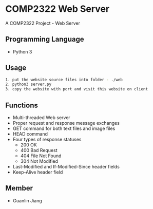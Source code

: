 # COMP2322 Web Server

A COMP2322 Project - Web Server

## Programming Language

- Python 3

## Usage

```bash
1. put the website source files into folder - ./web
2. python3 server.py
3. copy the website with port and visit this website on client
```

## Functions

- Multi-threaded Web server
- Proper request and response message exchanges
- GET command for both text files and image files
- HEAD command
- Four types of response statuses
	- 200 OK
	- 400 Bad Request
	- 404 File Not Found
	- 304 Not Modified
- Last-Modified and If-Modified-Since header fields
- Keep-Alive header field

## Member

- Guanlin Jiang


